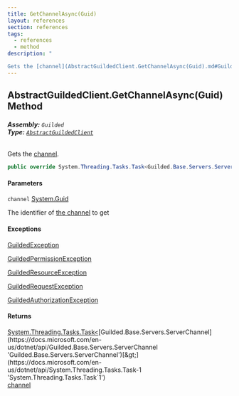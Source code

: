 ```yaml
---
title: GetChannelAsync(Guid)
layout: references
section: references
tags:
  - references
  - method
description: "

Gets the [channel](AbstractGuildedClient.GetChannelAsync(Guid).md#Guilded.AbstractGuildedClient.GetChannelAsync(Guid).channel 'Guilded.AbstractGuildedClient.GetChannelAsync(Guid).channel')."
---
```


## AbstractGuildedClient.GetChannelAsync(Guid) Method
###### **Assembly:** `Guilded`<br/>**Type:** [`AbstractGuildedClient`](AbstractGuildedClient.md 'Guilded.AbstractGuildedClient')

Gets the [channel](AbstractGuildedClient.GetChannelAsync(Guid).md#Guilded.AbstractGuildedClient.GetChannelAsync(Guid).channel 'Guilded.AbstractGuildedClient.GetChannelAsync(Guid).channel').

```csharp
public override System.Threading.Tasks.Task<Guilded.Base.Servers.ServerChannel> GetChannelAsync(Guid channel);
```
#### Parameters

<a name='Guilded.AbstractGuildedClient.GetChannelAsync(Guid).channel'></a>

`channel` [System.Guid](https://docs.microsoft.com/en-us/dotnet/api/System.Guid 'System.Guid')

The identifier of [the channel](https://docs.microsoft.com/en-us/dotnet/api/Guilded.Base.Servers.ServerChannel 'Guilded.Base.Servers.ServerChannel') to get

#### Exceptions

[GuildedException](GuildedException.md 'Guilded.Base.GuildedException')

[GuildedPermissionException](GuildedPermissionException.md 'Guilded.Base.GuildedPermissionException')

[GuildedResourceException](GuildedResourceException.md 'Guilded.Base.GuildedResourceException')

[GuildedRequestException](GuildedRequestException.md 'Guilded.Base.GuildedRequestException')

[GuildedAuthorizationException](GuildedAuthorizationException.md 'Guilded.Base.GuildedAuthorizationException')

#### Returns
[System.Threading.Tasks.Task&lt;](https://docs.microsoft.com/en-us/dotnet/api/System.Threading.Tasks.Task-1 'System.Threading.Tasks.Task`1')[Guilded.Base.Servers.ServerChannel](https://docs.microsoft.com/en-us/dotnet/api/Guilded.Base.Servers.ServerChannel 'Guilded.Base.Servers.ServerChannel')[&gt;](https://docs.microsoft.com/en-us/dotnet/api/System.Threading.Tasks.Task-1 'System.Threading.Tasks.Task`1')  
[channel](AbstractGuildedClient.GetChannelAsync(Guid).md#Guilded.AbstractGuildedClient.GetChannelAsync(Guid).channel 'Guilded.AbstractGuildedClient.GetChannelAsync(Guid).channel')
